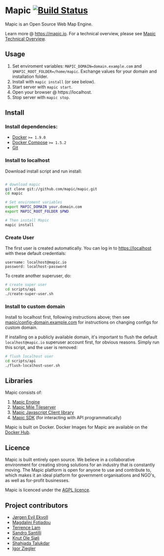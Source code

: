 
# Mapic [![Build Status](https://travis-ci.org/mapic/mapic.png)](https://travis-ci.org/mapic/mapic)

Mapic is an Open Source Web Map Engine. 

Learn more @ https://mapic.io. For a technical overview, please see [Mapic Technical Overview](https://github.com/mapic/mapic/wiki/Mapic-Techincal-Overview).


## Usage
1. Set enviroment variables: `MAPIC_DOMAIN=domain.example.com` and `$MAPIC_ROOT_FOLDER=/home/mapic`. Exchange values for your domain and installation folder.
2. Install with `mapic install` (or see below).
3. Start server with `mapic start`.
4. Open your browser @ https://localhost.
5. Stop server with `mapic stop`.


## Install

### Install dependencies: 
- [Docker](https://docs.docker.com/engine/installation/) `>= 1.9.0`  
- [Docker Compose](https://docs.docker.com/compose/install/) `>= 1.5.2`  
- [Git](https://git-scm.com/book/en/v2/Getting-Started-Installing-Git)

### Install to localhost
Download install script and run install:
```bash

# download mapic
git clone git://github.com/mapic/mapic.git
cd mapic

# Set enviroment variables
export MAPIC_DOMAIN your.domain.com
export MAPIC_ROOT_FOLDER $PWD

# Then install Mapic
mapic install 

```

### Create User
The first user is created automatically. You can log in to [https://localhost](https://localhost) with these default credentials:  

```
username: localhost@mapic.io
password: localhost-password
```

To create another superuser, do:

```bash
# create super user
cd scripts/api
./create-super-user.sh 

```

### Install to custom domain
Install to localhost first, following instructions above; then see [mapic/config-domain.example.com](https://github.com/mapic/config-domain.example.com) for instructions on changing configs for custom domain.

If installing on a publicly available domain, it's important to flush the default `localhost@mapic.io` superuser account first, for obvious reasons. Simply run this script, and the user is removed:

```bash
# flush localhost user
cd scripts/api
./flush-localhost-user.sh

```

## Libraries
Mapic consists of:   
1. [Mapic Engine](https://github.com/mapic/engine)  
2. [Mapic Mile Tileserver](https://github.com/mapic/mile)    
3. [Mapic Javascript Client library](https://github.com/mapic/mapic.js)    
4. [Mapic SDK](https://github.com/mapic/sdk) (for interacting with API programmatically)

Mapic is built on Docker. Docker Images for Mapic are available on the [Docker Hub](https://hub.docker.com/u/mapic/).

## Licence
Mapic is built entirely open source. We believe in a collaborative environment for creating strong solutions for an industry that is constantly moving. The Mapic platform is open for anyone to use and contribute to, which makes it an ideal platform for government organisations and NGO's, as well as for-profit businesses.

Mapic is licenced under the [AGPL licence](https://github.com/mapic/mapic/blob/master/LICENCE).

## Project contributors
- [Jørgen Evil Ekvoll](https://github.com/jorgenevil)
- [Magdalini Fotiadou](https://github.com/mft74)
- [Terrence Lam](https://github.com/skyuplam)
- [Sandro Santilli](https://github.com/strk)
- [Knut Ole Sjøli](https://github.com/knutole)
- [Shahjada Talukdar](https://github.com/destromas1)
- [Igor Ziegler](https://github.com/igorziegler)
